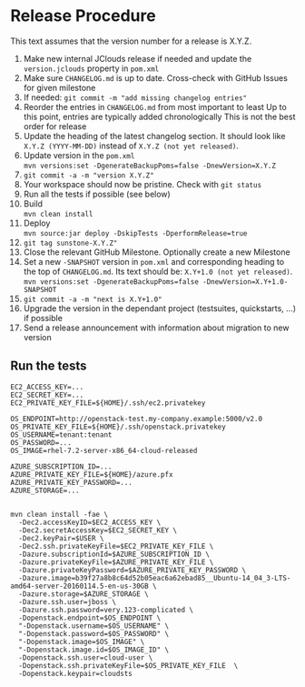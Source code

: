 # Release Procedure

This text assumes that the version number for a release is X.Y.Z.

1. Make new internal JClouds release
   if needed and update the `version.jclouds` property in `pom.xml`
1. Make sure `CHANGELOG.md` is up to date. Cross-check with GitHub Issues
   for given milestone
1. If needed: `git commit -m "add missing changelog entries"`
1. Reorder the entries in `CHANGELOG.md` from most important to least
   Up to this point, entries are typically added chronologically
   This is not the best order for release
1. Update the heading of the latest changelog section.
   It should look like `X.Y.Z (YYYY-MM-DD)` instead of
   `X.Y.Z (not yet released)`.
1. Update version in the `pom.xml`  
   `mvn versions:set -DgenerateBackupPoms=false -DnewVersion=X.Y.Z`
1. `git commit -a -m "version X.Y.Z"`
1. Your workspace should now be pristine. Check with `git status`
1. Run all the tests if possible (see below)  
1. Build  
   `mvn clean install`
1. Deploy  
   `mvn source:jar deploy -DskipTests -DperformRelease=true`
1. `git tag sunstone-X.Y.Z"`
1. Close the relevant GitHub Milestone. Optionally create a new Milestone
1. Set a new `-SNAPSHOT` version in `pom.xml` and corresponding heading to the top of `CHANGELOG.md`.
   Its text should be: `X.Y+1.0 (not yet released)`.  
   `mvn versions:set -DgenerateBackupPoms=false -DnewVersion=X.Y+1.0-SNAPSHOT`
1. `git commit -a -m "next is X.Y+1.0"`
1. Upgrade the version in the dependant project (testsuites, quickstarts, ...) if possible
1. Send a release announcement with information about migration to new version

## Run the tests

```
EC2_ACCESS_KEY=...
EC2_SECRET_KEY=...
EC2_PRIVATE_KEY_FILE=${HOME}/.ssh/ec2.privatekey

OS_ENDPOINT=http://openstack-test.my-company.example:5000/v2.0
OS_PRIVATE_KEY_FILE=${HOME}/.ssh/openstack.privatekey
OS_USERNAME=tenant:tenant
OS_PASSWORD=...
OS_IMAGE=rhel-7.2-server-x86_64-cloud-released

AZURE_SUBSCRIPTION_ID=...
AZURE_PRIVATE_KEY_FILE=${HOME}/azure.pfx
AZURE_PRIVATE_KEY_PASSWORD=...
AZURE_STORAGE=...


mvn clean install -fae \
  -Dec2.accessKeyID=$EC2_ACCESS_KEY \
  -Dec2.secretAccessKey=$EC2_SECRET_KEY \
  -Dec2.keyPair=$USER \
  -Dec2.ssh.privateKeyFile=$EC2_PRIVATE_KEY_FILE \
  -Dazure.subscriptionId=$AZURE_SUBSCRIPTION_ID \
  -Dazure.privateKeyFile=$AZURE_PRIVATE_KEY_FILE \
  -Dazure.privateKeyPassword=$AZURE_PRIVATE_KEY_PASSWORD \
  -Dazure.image=b39f27a8b8c64d52b05eac6a62ebad85__Ubuntu-14_04_3-LTS-amd64-server-20160114.5-en-us-30GB \
  -Dazure.storage=$AZURE_STORAGE \
  -Dazure.ssh.user=jboss \
  -Dazure.ssh.password=very.123-complicated \
  -Dopenstack.endpoint=$OS_ENDPOINT \
  "-Dopenstack.username=$OS_USERNAME" \
  "-Dopenstack.password=$OS_PASSWORD" \
  "-Dopenstack.image=$OS_IMAGE" \
  "-Dopenstack.image.id=$OS_IMAGE_ID" \
  -Dopenstack.ssh.user=cloud-user \
  -Dopenstack.ssh.privateKeyFile=$OS_PRIVATE_KEY_FILE  \
  -Dopenstack.keypair=cloudsts
```

